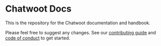 # Chatwoot Docs

This is the repository for the Chatwoot documentation and handbook.

Please feel free to suggest any changes. See our [contributing guide](https://www.chatwoot.com/docs/contributing-guide) and [code of conduct](https://www.chatwoot.com/docs/code-of-conduct) to get started.

